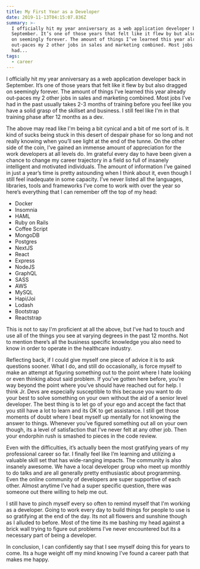 ```yaml
---
title: My First Year as a Developer
date: 2019-11-13T04:15:07.836Z
summary: >-
  I officially hit my year anniversary as a web application developer back in
  September. It’s one of those years that felt like it flew by but also dragged
  on seemingly forever. The amount of things I’ve learned this year already
  out-paces my 2 other jobs in sales and marketing combined. Most jobs I’ve
  had...
tags:
  - career
---
```

I officially hit my year anniversary as a web application developer back in September. It’s one of those years that felt like it flew by but also dragged on seemingly forever. The amount of things I’ve learned this year already out-paces my 2 other jobs in sales and marketing combined. Most jobs I’ve had in the past usually takes 2-3 months of training before you feel like you have a solid grasp of the skillset and business. I still feel like I'm in that training phase after 12 months as a dev.

The above may read like I'm being a bit cynical and a bit of me sort of is. It kind of sucks being stuck in this desert of despair phase for so long and not really knowing when you’ll see light at the end of the tunne. On the other side of the coin, I’ve gained an immense amount of appreciation for the work developers at all levels do. Im grateful every day to have been given a chance to change my career trajectory in a field so full of insanely intelligent and motivated individuals. The amount of information I’ve gained in just a year’s time is pretty astounding when I think about it, even though I still feel inadequate in some capacity. I’ve never listed all the languages, libraries, tools and frameworks I’ve come to work with over the year so here’s everything that I can remember off the top of my head:

* Docker
* Insomnia
* HAML
* Ruby on Rails
* Coffee Script
* MongoDB
* Postgres
* NextJS
* React
* Express
* NodeJS
* GraphQL
* SASS
* AWS
* MySQL
* Hapi/Joi
* Lodash
* Bootstrap
* Reactstrap

This is not to say I'm proficient at all the above, but I’ve had to touch and use all of the things you see at varying degrees in the past 12 months. Not to mention there’s all the business specific knowledge you also need to know in order to operate in the healthcare industry.

Reflecting back, if I could give myself one piece of advice it is to ask questions sooner. What I do, and still do occasionally, is force myself to make an attempt at figuring something out to the point where I hate looking or even thinking about said problem. If you’ve gotten here before, you’re way beyond the point where you’ve should have reached out for help. I think Jr. Devs are especially susceptible to this because you want to do your best to solve something on your own without the aid of a senior level developer. The best thing is to let go of your ego and accept the fact that you still have a lot to learn and its OK to get assistance. I still get those moments of doubt where I beat myself up mentally for not knowing the answer to things. Whenever you’ve figured something out all on your own though, its a level of satisfaction that I’ve never felt at any other job. Then your endorphin rush is smashed to pieces in the code review.

Even with the difficulties, it’s actually been the most gratifying years of my professional career so far. I finally feel like I’m learning and utilizing a valuable skill set that has wide-ranging impacts. The community is also insanely awesome. We have a local developer group who meet up monthly to do talks and are all generally pretty enthusiastic about programming. Even the online community of developers are super supportive of each other. Almost anytime I’ve had a super specific question, there was someone out there willing to help me out.

I still have to pinch myself every so often to remind myself that I'm working as a developer. Going to work every day to build things for people to use is so gratifying at the end of the day. Its not all flowers and sunshine though as I alluded to before. Most of the time its me bashing my head against a brick wall trying to figure out problems I’ve never encountered but its a necessary part of being a developer. 

In conclusion, I can confidently say that I see myself doing this for years to come. Its a huge weight off my mind knowing I’ve found a career path that makes me happy.
